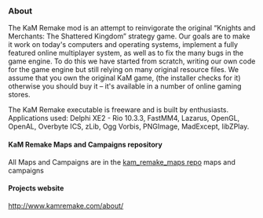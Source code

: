 ### About

The KaM Remake mod is an attempt to reinvigorate the original “Knights and Merchants: The Shattered Kingdom” strategy game. Our goals are to make it work on today's computers and operating systems, implement a fully featured online multiplayer system, as well as to fix the many bugs in the game engine. To do this we have started from scratch, writing our own code for the game engine but still relying on many original resource files. We assume that you own the original KaM game, (the installer checks for it) otherwise you should buy it – it's available in a number of online gaming stores.

The KaM Remake executable is freeware and is built by enthusiasts. Applications used: Delphi XE2 - Rio 10.3.3, FastMM4, Lazarus, OpenGL, OpenAL, Overbyte ICS, zLib, Ogg Vorbis, PNGImage, MadExcept, libZPlay.

#### KaM Remake Maps and Campaigns repository
All Maps and Campaigns are in the [kam_remake_maps repo](https://github.com/reyandme/kam_remake_maps "KaM Remake Maps and Campaigns repository") maps and campaigns

#### Projects website

<http://www.kamremake.com/about/>

